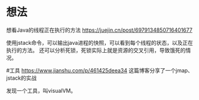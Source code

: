 # 想法

想看Java的线程正在执行的方法
https://juejin.cn/post/6979134850716401677

使用jstack命令，可以输出java进程的快照，可以看到每个线程的状态，以及正在执行的方法。
还可以分析死锁，死锁实际上就是资源的交叉引用，导致饿死的情况。

#工具
https://www.jianshu.com/p/461425deea34 这篇博客分享了一个jmap、jstack的实战

发现一个工具，叫visualVM。


